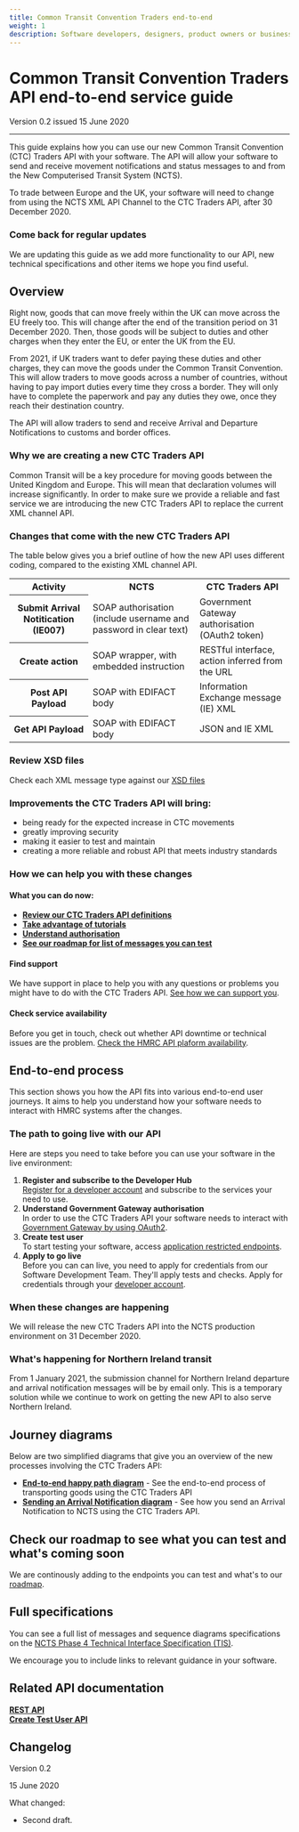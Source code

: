 ```yaml
---
title: Common Transit Convention Traders end-to-end
weight: 1
description: Software developers, designers, product owners or business analysts. Integrate your software with Common Transit Convention Traders API.
---
```


# Common Transit Convention Traders API end-to-end service guide

Version 0.2 issued 15 June 2020
***

This guide explains how you can use our new Common Transit Convention (CTC) Traders API with your software. The API will allow your software to send and receive movement notifications and status messages to and from the New Computerised Transit System (NCTS). 

To trade between Europe and the UK, your software will need to change from using the NCTS XML API Channel to the CTC Traders API, after 30 December 2020.


### Come back for regular updates

We are updating this guide as we add more functionality to our API, new technical specifications and other items we hope you find useful. 



## Overview

Right now, goods that can move freely within the UK can move across the EU freely too. This will change after the end of the transition period on 31 December 2020. Then, those goods will be subject to duties and other charges when they enter the EU, or enter the UK from the EU.

From 2021, if UK traders want to defer paying these duties and other charges, they can move the goods under the Common Transit Convention. This will allow traders to move goods across a number of countries, without having to pay import duties every time they cross a border. They will only have to complete the paperwork and pay any duties they owe, once they reach their destination country.

The API will allow traders to send and receive Arrival and Departure Notifications to customs and border offices.



### Why we are creating a new CTC Traders API

Common Transit will be a key procedure for moving goods between the United Kingdom and Europe. This will mean that declaration volumes will increase significantly. In order to make sure we provide a reliable and fast service we are introducing the new CTC Traders API to replace the current XML channel API.


### Changes that come with the new CTC Traders API

The table below gives you a brief outline of how the new API uses different coding, compared to the existing XML channel API.   

<table>
  <tr>
    <th>Activity</th>
    <th>NCTS</th>
    <th>CTC Traders API</th>
  </tr>
  <tr>
    <th>Submit Arrival Notitication (IE007)</th>
    <td>SOAP authorisation (include username and password in clear text)</td>
    <td>Government Gateway authorisation (OAuth2 token)</td>
  </tr>
  <tr>
    <th>Create action</th>
    <td>SOAP wrapper, with embedded instruction</td>
    <td>RESTful interface, action inferred from the URL</td>
  </tr>
  <tr>
    <th>Post API Payload</th>
    <td>SOAP with EDIFACT body</td>
    <td>Information Exchange message (IE) XML</td>
  </tr>
  <tr>
    <th>Get API Payload</th>
    <td>SOAP with EDIFACT body</td>
    <td>JSON and IE XML</td>
  </tr>
</table>

</body>
</html>


### Review XSD files 

Check each XML message type against our [XSD files](https://github.com/hmrc/common-transit-convention-traders/tree/master/conf/xsd) 


### Improvements the CTC Traders API will bring:  
* being ready for the expected increase in CTC movements  
* greatly improving security   
* making it easier to test and maintain      
* creating a more reliable and robust API that meets industry standards



### How we can help you with these changes

#### What you can do now: 
- **[Review our CTC Traders API definitions](/api-documentation/docs/api/service/common-transit-convention-traders/1.0)**  
- **[Take advantage of tutorials](/api-documentation/docs/tutorials)** 
- **[Understand authorisation](/api-documentation/docs/authorisation)**
- **[See our roadmap for list of messages you can test](/roadmaps/common-transit-convention-traders-roadmap/#backlog)**


#### Find support

We have support in place to help you with any questions or problems you might have to do with the CTC Traders API. [See how we can support you](documentation/get-support.html).    
    
    
#### Check service availability
Before you get in touch, check out whether API downtime or technical issues are the problem. [Check the HMRC API plaform availability](/api-platform-status.production.tax.service.gov.uk/?_ga=2.145121908.112811846.1587044117-960820992.1580203223).    


 
## End-to-end process

This section shows you how the API fits into various end-to-end user journeys. It aims to help you understand how your software needs to interact with HMRC systems after the changes.


### The path to going live with our API

Here are steps you need to take before you can use your software in the live environment:

1. **Register and subscribe to the Developer Hub**  
[Register for a developer account](/developer/registration) and subscribe to the services your need to use.  
2. **Understand Government Gateway authorisation**    
In order to use the CTC Traders API your software needs to interact with [Government Gateway by using OAuth2](/api-documentation/docs/authorisation/user-restricted-endpoints). 
3. **Create test user**    
To start testing your software, access [application restricted endpoints](/api-documentation/docs/authorisation/application-restricted-endpoints). 
4. **Apply to go live**     
Before you can can live, you need to apply for credentials from our Software Development Team. They'll apply tests and checks. Apply for credentials through your [developer account](https://developer.service.hmrc.gov.uk/developer/registration). 



### When these changes are happening 

We will release the new CTC Traders API into the NCTS production environment on 31 December 2020.


### What's happening for Northern Ireland transit

From 1 January 2021, the submission channel for Northern Ireland departure and arrival notification messages will be by email only. This is a temporary solution while we continue to work on getting the new API to also serve Northern Ireland. 


## Journey diagrams

Below are two simplified diagrams that give you an overview of the new processes involving the CTC Traders API:

- **[End-to-end happy path diagram](/documentation/diagram-pages/end-to-end-happy-path.html.md)** - See the end-to-end process of transporting goods using the CTC Traders API
- **[Sending an Arrival Notification diagram](/documentation/diagram-pages/arrivals-diagram.html.md)** - See how you send an Arrival Notification to NCTS using the CTC Traders API.  



## Check our roadmap to see what you can test and what's coming soon

We are continously adding to the endpoints you can test and what's to our [roadmap](/roadmaps/common-transit-convention-traders-roadmap/#ready). 

## Full specifications
You can see a full list of messages and sequence diagrams specifications on the [NCTS Phase 4 Technical Interface Specification (TIS)](https://www.gov.uk/government/publications/new-computerised-transit-system-technical-specifications).   


We encourage you to include links to relevant guidance in your software.





## Related API documentation
<!--- Section owner: MTD Programme --->

  **[REST API](/api-documentation/docs/api/service/common-transit-convention-traders/1.0)**  
  **[Create Test User API](/api-documentation/docs/api/service/api-platform-test-user/1.0)**

## Changelog
<!--- Section owner: MTD Programme --->

Version 0.2

15 June 2020

What changed:

* Second draft.
